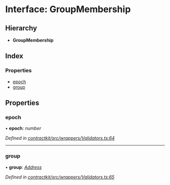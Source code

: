 # Interface: GroupMembership

## Hierarchy

* **GroupMembership**

## Index

### Properties

* [epoch](_wrappers_validators_.groupmembership.md#epoch)
* [group](_wrappers_validators_.groupmembership.md#group)

## Properties

###  epoch

• **epoch**: *number*

*Defined in [contractkit/src/wrappers/Validators.ts:64](https://github.com/celo-org/celo-monorepo/blob/master/packages/contractkit/src/wrappers/Validators.ts#L64)*

___

###  group

• **group**: *[Address](../modules/_base_.md#address)*

*Defined in [contractkit/src/wrappers/Validators.ts:65](https://github.com/celo-org/celo-monorepo/blob/master/packages/contractkit/src/wrappers/Validators.ts#L65)*
